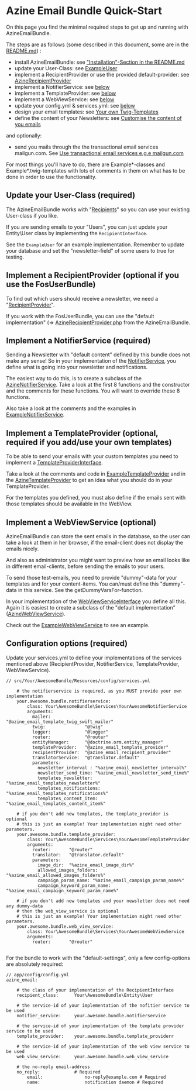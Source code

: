 Azine Email Bundle Quick-Start
==============================

On this page you find the minimal required steps to get up and running with AzineEmailBundle. 

The steps are as follows (some described in this document, some are in the [README.md](README.md)) :

- install AzineEmailBundle: see ["Installation"-Section in the README.md](README.md#installation)
- update your User-Class: see [ExampleUser](Entity/ExampleUser.php)
- implement a RecipientProvider or use the provided default-provider: see [AzineRecipientProvider](Services/AzineRecipientProvider)
- implement a NotifierService: see [below](#implement-a-notifierservice-required)
- implement a TemplateProvider: see [below](#implement-a-templateprovider-optional-required-if-you-adduse-your-own-templates)
- implement a WebViewService: see [below](#implement-a-webviewservice-optional)
- update your config.yml & services.yml: see [below](#configuration-options-required)
- design your email templates: see [Your own Twig-Templates](README.md#your-own-twig-templates)
- define the content of your Newsletters: see [Customise the content of you emails](README.md#customise-the-content-of-you-emails)

and optionally:
- send you mails through the the transactional email services mailgun.com. See [Use transactional email services e.g.e mailgun.com](README.md#use-transactional-email-services-ege-mailguncom)

For most things you'll have to do, there are Example*-classes and Example*.twig-templates with lots of comments in them on what has to be done in 
order to use the functionality.

## Update your User-Class (required)
The AzineEmailBundle works with "[Recipients](Entity/RecipientInterface.php)" so you can use your existing 
User-class if you like.

If you are sending emails to your "Users", you can just update your Entity\User class by implementing the 
`RecipientInterface`. 

See the `ExampleUser` for an example implementation. Remember to update your database and set the "newsletter-field"
of some users to true for testing.

## Implement a RecipientProvider (optional if you use the FosUserBundle)
To find out which users should receive a newsletter, we need a "[RecipientProvider](Services/RecipientProviderInterface.php)".

If you work with the FosUserBundle, you can use the "default implementation" 
(=> [AzineRecipientProvider.php](Services/AzineRecipientProvider.php) from the AzineEmailBundle.

## Implement a NotifierService (required)
Sending a Newsletter with "default content" defined by this bundle does not make any sense! So in your implementation
of the [NotifierService](Services/NotifierServiceInterface.php), you define what is going into your newsletter 
and notifications.

The easiest way to do this, is to create a subclass of the [AzineNotifierService](Services/AzineNotifierService.php). 
Take a look at the first 8 functions and the constructor and the comments for these functions. You will want to override
these 8 functions.

Also take a look at the comments and the examples in [ExampleNotifierService](Services/ExampleNotifierService.php).

## Implement a TemplateProvider (optional, required if you add/use your own templates)
To be able to send your emails with your custom templates you need to implement a [TemplateProviderInterface](Services/TemplateProviderInterface.php).

Take a look at the comments and code in [ExampleTemplateProvider](Services/ExampleTemplateProvider.php) and in 
the [AzineTemplateProvider](Services/AzineTemplateProvider.php) to get an idea what you should do in your TemplateProvider.

For the templates you defined, you must also define if the emails sent with those templates should be 
available in the WebView.

## Implement a WebViewService (optional)
AzineEmailBundle can store the sent emails in the database, so the user can take a look at them in her 
browser, if the email-client does not display the emails nicely.

And also as administrator you might want to preview how an email looks like in different email-clients, 
before sending the emails to your users.

To send those test-emails, you need to provide "dummy"-data for your templates and for your content-items.
You can/must define this "dummy"-data in this service. See the getDummyVarsFor-function.

In your implementation of the [WebViewServiceInterface](Services/WebViewServiceInterface.php) you define 
all this. Again it is easiest to create a subclass of the "default implementation" ([AzineWebViewService](Services/AzineWebViewService.php)). 

Check out the [ExampleWebViewService](Services/ExampleWebViewService.php) to see an example.

## Configuration options (required)
Update your services.yml to define your implementations of the services mentioned above (RecipientProvider, NotifierService, TemplateProvider, WebViewService).
```
// src/Your/AwesomeBundle/Resources/config/services.yml

    # the notifierservice is required, as you MUST provide your own implementation
    your.awesome.bundle.notifierservice:
        class: Your\AwesomeBundle\Services\YourAwesomeNotifierService
        arguments:
          mailer:             "@azine_email_template_twig_swift_mailer"
          twig:               "@twig"
          logger:             "@logger"
          router:             "@router"
          entityManager:      "@doctrine.orm.entity_manager"
          templateProvider:   "@azine_email_template_provider"
          recipientProvider:  "@azine_email_recipient_provider"
          translatorService:  "@translator.default"
          parameters:
            newsletter_interval : "%azine_email_newsletter_interval%"
            newsletter_send_time: "%azine_email_newsletter_send_time%"
            templates_newsletter:     "%azine_email_templates_newsletter%"
            templates_notifications:  "%azine_email_templates_notifications%"
            templates_content_item:   "%azine_email_templates_content_item%"
            
    # if you don't add new templates, the template_provider is optional
    # this is just an example! Your implementation might need other parameters.
    your.awesome.bundle.template_provider:
        class: Your\AwesomeBundle\Services\YourAwesomeTemplateProvider
        arguments:
          router:       "@router"
          translator:   "@translator.default"
          parameters:
            image_dir:  "%azine_email_image_dir%"
            allowed_images_folders: "%azine_email_allowed_images_folders%"
            campaign_param_name: "%azine_email_campaign_param_name%"
            campaign_keyword_param_name: "%azine_email_campaign_keyword_param_name%"

    # if you don't add new templates and your newsletter does not need any dummy-data
    # then the web_view_service is optional
    # this is just an example! Your implementation might need other parameters.
    your.awesome.bundle.web_view_service:
        class: Your\AwesomeBundle\Services\YourAwesomeWebViewService
        arguments:
          router:       "@router"


```

For the bundle to work with the "default-settings", only a few config-options are absolutely required:

```
// app/config/config.yml
azine_email:

    # the class of your implementation of the RecipientInterface
    recipient_class:      Your\AwesomeBundle\Entity\User 

    # the service-id of your implementation of the nofitier service to be used
    notifier_service:     your.awesome.bundle.notifierservice 

    # the service-id of your implementation of the template provider service to be used
    template_provider:    your.awesome.bundle.template_providerr 

    # the service-id of your implementation of the web view service to be used
    web_view_service:     your.awesome.bundle.web_view_service

    # the no-reply email-address
    no_reply:             # Required
        email:                no-reply@example.com # Required
        name:                 notification daemon # Required

```

